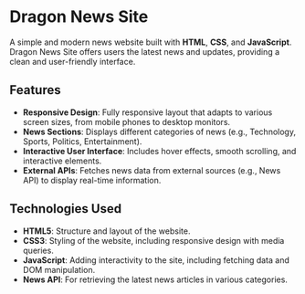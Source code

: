 # Dragon News Site

A simple and modern news website built with **HTML**, **CSS**, and **JavaScript**. Dragon News Site offers users the latest news and updates, providing a clean and user-friendly interface.

## Features

- **Responsive Design**: Fully responsive layout that adapts to various screen sizes, from mobile phones to desktop monitors.
- **News Sections**: Displays different categories of news (e.g., Technology, Sports, Politics, Entertainment).
- **Interactive User Interface**: Includes hover effects, smooth scrolling, and interactive elements.
- **External APIs**: Fetches news data from external sources (e.g., News API) to display real-time information.

## Technologies Used

- **HTML5**: Structure and layout of the website.
- **CSS3**: Styling of the website, including responsive design with media queries.
- **JavaScript**: Adding interactivity to the site, including fetching data and DOM manipulation.
- **News API**: For retrieving the latest news articles in various categories.

